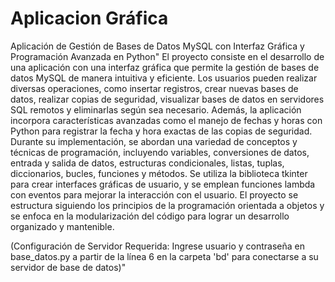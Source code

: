# Aplicacion Gráfica 
Aplicación de Gestión de Bases de Datos MySQL con Interfaz Gráfica y Programación Avanzada en Python"
El proyecto consiste en el desarrollo de una aplicación con una interfaz gráfica que permite la gestión de bases de datos MySQL de manera intuitiva y eficiente.
Los usuarios pueden realizar diversas operaciones, como insertar registros, crear nuevas bases de datos, realizar copias de seguridad, visualizar bases de datos en servidores SQL
remotos y eliminarlas según sea necesario. Además, la aplicación incorpora características avanzadas como el manejo de fechas y horas con Python para registrar la fecha y hora
exactas de las copias de seguridad. Durante su implementación, se abordan una variedad de conceptos y técnicas de programación, incluyendo variables, conversiones de datos,
entrada y salida de datos, estructuras condicionales, listas, tuplas, diccionarios, bucles, funciones y métodos. Se utiliza la biblioteca tkinter para crear interfaces gráficas
de usuario, y se emplean funciones lambda con eventos para mejorar la interacción con el usuario. El proyecto se estructura siguiendo los principios de la 
programación orientada a objetos y se enfoca en la modularización del código para lograr un desarrollo organizado y mantenible.

(Configuración de Servidor Requerida: Ingrese usuario y contraseña en base_datos.py a partir de la línea 6 en la carpeta 'bd' para conectarse a su servidor de base de datos)"
